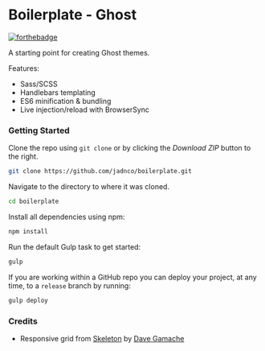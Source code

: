 # Boilerplate - Ghost

[![forthebadge](http://forthebadge.com/images/badges/built-with-swag.svg)](http://forthebadge.com)

A starting point for creating Ghost themes.

Features:
* Sass/SCSS
* Handlebars templating
* ES6 minification & bundling
* Live injection/reload with BrowserSync 

### Getting Started

Clone the repo using `git clone` or by clicking the *Download ZIP* button to the right.

```sh
git clone https://github.com/jadnco/boilerplate.git
```

Navigate to the directory to where it was cloned.

```sh
cd boilerplate
```

Install all dependencies using npm:

```sh
npm install
```

Run the default Gulp task to get started:

```sh
gulp
```

If you are working within a GitHub repo you can deploy your project, at any time, to a `release` branch by running:

```sh
gulp deploy
```

### Credits

- Responsive grid from [Skeleton](http://getskeleton.com) by [Dave Gamache](https://github.com/dhg)
